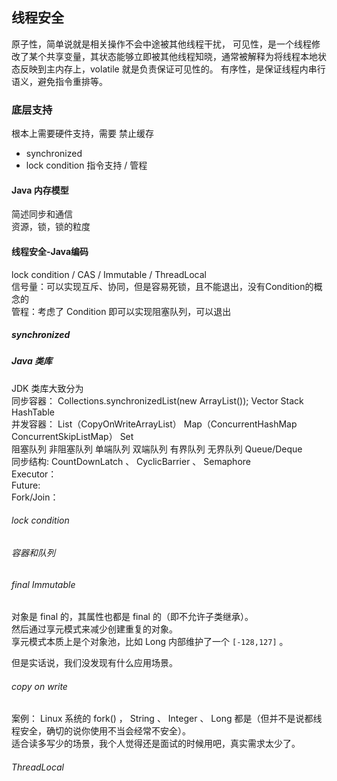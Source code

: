 
## 线程安全

原子性，简单说就是相关操作不会中途被其他线程干扰，
可见性，是一个线程修改了某个共享变量，其状态能够立即被其他线程知晓，通常被解释为将线程本地状态反映到主内存上，volatile 就是负责保证可见性的。
有序性，是保证线程内串行语义，避免指令重排等。

### 底层支持

根本上需要硬件支持，需要 禁止缓存  
- synchronized
- lock condition
指令支持 / 管程 

#### Java 内存模型

简述同步和通信  
资源，锁，锁的粒度  

#### 线程安全-Java编码

lock condition / CAS / Immutable / ThreadLocal  
信号量：可以实现互斥、协同，但是容易死锁，且不能退出，没有Condition的概念的  
管程：考虑了 Condition 即可以实现阻塞队列，可以退出  

##### synchronized

##### Java 类库

JDK 类库大致分为  
同步容器： Collections.synchronizedList(new ArrayList());  Vector Stack HashTable  
并发容器： List（CopyOnWriteArrayList） Map（ConcurrentHashMap ConcurrentSkipListMap） Set  
阻塞队列 非阻塞队列 单端队列 双端队列 有界队列 无界队列  Queue/Deque  
同步结构:  CountDownLatch 、 CyclicBarrier 、 Semaphore    
Executor：  
Future:  
Fork/Join： 

###### lock condition

###### 容器和队列

###### final Immutable

对象是 final 的，其属性也都是 final 的（即不允许子类继承）。  
然后通过享元模式来减少创建重复的对象。  
享元模式本质上是个对象池，比如 Long 内部维护了一个 `[-128,127]` 。  

但是实话说，我们没发现有什么应用场景。

###### copy on write

案例： Linux 系统的 fork() ， String 、 Integer 、 Long 都是（但并不是说都线程安全，确切的说你使用不当会经常不安全）。  
适合读多写少的场景，我个人觉得还是面试的时候用吧，真实需求太少了。  

###### ThreadLocal
